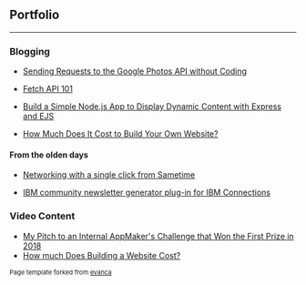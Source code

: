## Portfolio

---

### Blogging 

- [Sending Requests to the Google Photos API without Coding](https://medium.com/@yogeswari.narayasamy/fetching-data-from-google-photos-api-with-postman-2959b0f35844)

- [Fetch API 101](https://dev.to/yogesnsamy/fetch-api-101-4mi9)

- [Build a Simple Node.js App to Display Dynamic Content with Express and EJS](https://www.linkedin.com/pulse/building-simple-nodejs-app-display-dynamic-content-ejs-narayasamy/)

- [How Much Does It Cost to Build Your Own Website?](https://www.linkedin.com/pulse/how-much-does-cost-build-basic-website-ourselves-yogeswari-narayasamy/)

#### From the olden days

- [Networking with a single click from Sametime](/pdf/Blogging-Networking-with-a-single-click-from-Sametime.pdf)

- [IBM community newsletter generator plug-in for IBM Connections](/pdf/Blogging-IBM-community-newsletter-generator-plug-in-for-IBMConnections.pdf)

### Video Content 

- [My Pitch to an Internal AppMaker's Challenge that Won the First Prize in 2018](https://www.youtube.com/watch?v=rmkiHHxpPK0)
- [How much Does Building a Website Cost?](https://www.youtube.com/watch?v=KRTNmdO1OL8)

<p style="font-size:11px">Page template forked from <a href="https://github.com/evanca/quick-portfolio">evanca</a></p>
<!-- Remove above link if you don't want to attibute -->
